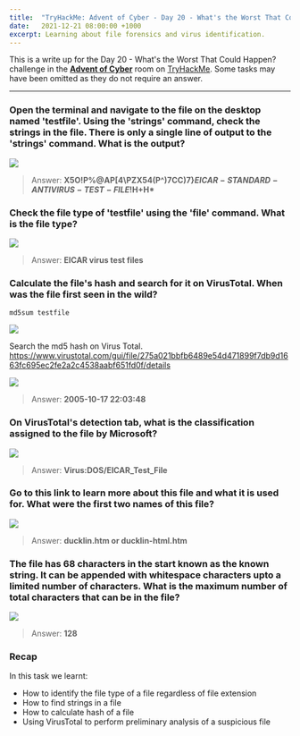 ```yaml
---
title:  "TryHackMe: Advent of Cyber - Day 20 - What's the Worst That Could Happen?"
date:   2021-12-21 08:00:00 +1000
excerpt: Learning about file forensics and virus identification.
---
```


This is a write up for the Day 20 - What's the Worst That Could Happen? challenge in the [**Advent of Cyber**](https://tryhackme.com/room/adventofcyber3) room on [TryHackMe](https://tryhackme.com). Some tasks may have been omitted as they do not require an answer.

***

### Open the terminal and navigate to the file on the desktop named 'testfile'. Using the 'strings' command, check the strings in the file. There is only a single line of output to the 'strings' command. What is the output?

<img src="{{ site.baseurl }}/assets/images/2021-12-21-advent-of-cyber-day-20/d20_01.jpg">

> Answer: **X5O!P%@AP[4\PZX54(P^)7CC)7}$EICAR-STANDARD-ANTIVIRUS-TEST-FILE!$H+H\***

### Check the file type of 'testfile' using the 'file' command. What is the file type?

<img src="{{ site.baseurl }}/assets/images/2021-12-21-advent-of-cyber-day-20/d20_02.jpg">

> Answer: **EICAR virus test files**

### Calculate the file's hash and search for it on VirusTotal. When was the file first seen in the wild?

```
md5sum testfile
```

<img src="{{ site.baseurl }}/assets/images/2021-12-21-advent-of-cyber-day-20/d20_03.jpg">

Search the md5 hash on Virus Total. https://www.virustotal.com/gui/file/275a021bbfb6489e54d471899f7db9d1663fc695ec2fe2a2c4538aabf651fd0f/details

<img src="{{ site.baseurl }}/assets/images/2021-12-21-advent-of-cyber-day-20/d20_04.jpg">

> Answer: **2005-10-17 22:03:48**

### On VirusTotal's detection tab, what is the classification assigned to the file by Microsoft?

<img src="{{ site.baseurl }}/assets/images/2021-12-21-advent-of-cyber-day-20/d20_05.jpg">

> Answer: **Virus:DOS/EICAR_Test_File**

### Go to this link to learn more about this file and what it is used for. What were the first two names of this file?

<img src="{{ site.baseurl }}/assets/images/2021-12-21-advent-of-cyber-day-20/d20_06.jpg">

> Answer: **ducklin.htm or ducklin-html.htm**

### The file has 68 characters in the start known as the known string. It can be appended with whitespace characters upto a limited number of characters. What is the maximum number of total characters that can be in the file?

<img src="{{ site.baseurl }}/assets/images/2021-12-21-advent-of-cyber-day-20/d20_07.jpg">

> Answer: **128**

### Recap

In this task we learnt:
 * How to identify the file type of a file regardless of file extension
 * How to find strings in a file
 * How to calculate hash of a file
 * Using VirusTotal to perform preliminary analysis of a suspicious file